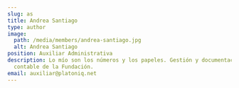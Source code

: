 ```yaml
---
slug: as
title: Andrea Santiago
type: author
image:
  path: /media/members/andrea-santiago.jpg
  alt: Andrea Santiago
position: Auxiliar Administrativa
description: Lo mío son los números y los papeles. Gestión y documentación
  contable de la Fundación.
email: auxiliar@platoniq.net
---
```

